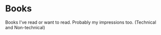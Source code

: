# Books
Books I've read or want to read. Probably my impressions too. (Technical and Non-technical)
